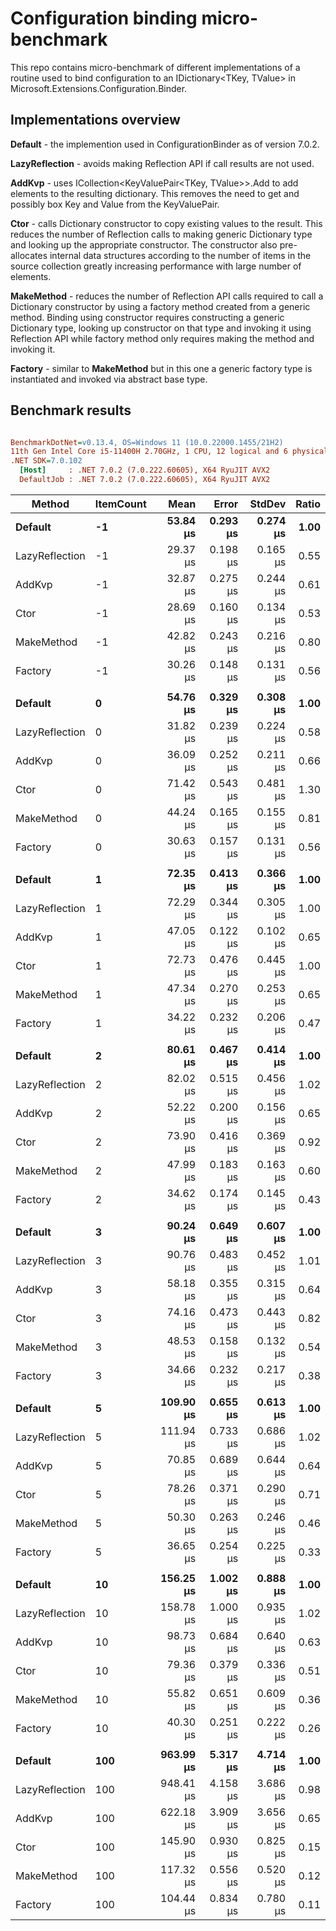 # Configuration binding micro-benchmark

This repo contains micro-benchmark of different implementations of a routine used to bind configuration to an
IDictionary<TKey, TValue> in Microsoft.Extensions.Configuration.Binder.

## Implementations overview

**Default** - the implemention used in ConfigurationBinder as of version 7.0.2.

**LazyReflection** - avoids making Reflection API if call results are not used.

**AddKvp** - uses ICollection<KeyValuePair<TKey, TValue>>.Add to add elements to the resulting dictionary. This removes
the need to get and possibly box Key and Value from the KeyValuePair.

**Ctor** - calls Dictionary constructor to copy existing values to the result. This reduces the number of Reflection
calls to making generic Dictionary type and looking up the appropriate constructor. The constructor also pre-allocates
internal data structures according to the number of items in the source collection greatly increasing performance with
large number of elements.

**MakeMethod** - reduces the number of Reflection API calls required to call a Dictionary constructor by using a factory
method created from a generic method. Binding using constructor requires constructing a generic Dictionary type, looking
up constructor on that type and invoking it using Reflection API while factory method only requires making the method
and invoking it.

**Factory** - similar to **MakeMethod** but in this one a generic factory type is instantiated and invoked via abstract
base type.

## Benchmark results

``` ini

BenchmarkDotNet=v0.13.4, OS=Windows 11 (10.0.22000.1455/21H2)
11th Gen Intel Core i5-11400H 2.70GHz, 1 CPU, 12 logical and 6 physical cores
.NET SDK=7.0.102
  [Host]     : .NET 7.0.2 (7.0.222.60605), X64 RyuJIT AVX2
  DefaultJob : .NET 7.0.2 (7.0.222.60605), X64 RyuJIT AVX2


```
|         Method | ItemCount |      Mean |    Error |   StdDev | Ratio |
|--------------- |---------- |----------:|---------:|---------:|------:|
|        **Default** |        **-1** |  **53.84 μs** | **0.293 μs** | **0.274 μs** |  **1.00** |
| LazyReflection |        -1 |  29.37 μs | 0.198 μs | 0.165 μs |  0.55 |
|         AddKvp |        -1 |  32.87 μs | 0.275 μs | 0.244 μs |  0.61 |
|           Ctor |        -1 |  28.69 μs | 0.160 μs | 0.134 μs |  0.53 |
|     MakeMethod |        -1 |  42.82 μs | 0.243 μs | 0.216 μs |  0.80 |
|        Factory |        -1 |  30.26 μs | 0.148 μs | 0.131 μs |  0.56 |
|                |           |           |          |          |       |
|        **Default** |         **0** |  **54.76 μs** | **0.329 μs** | **0.308 μs** |  **1.00** |
| LazyReflection |         0 |  31.82 μs | 0.239 μs | 0.224 μs |  0.58 |
|         AddKvp |         0 |  36.09 μs | 0.252 μs | 0.211 μs |  0.66 |
|           Ctor |         0 |  71.42 μs | 0.543 μs | 0.481 μs |  1.30 |
|     MakeMethod |         0 |  44.24 μs | 0.165 μs | 0.155 μs |  0.81 |
|        Factory |         0 |  30.63 μs | 0.157 μs | 0.131 μs |  0.56 |
|                |           |           |          |          |       |
|        **Default** |         **1** |  **72.35 μs** | **0.413 μs** | **0.366 μs** |  **1.00** |
| LazyReflection |         1 |  72.29 μs | 0.344 μs | 0.305 μs |  1.00 |
|         AddKvp |         1 |  47.05 μs | 0.122 μs | 0.102 μs |  0.65 |
|           Ctor |         1 |  72.73 μs | 0.476 μs | 0.445 μs |  1.00 |
|     MakeMethod |         1 |  47.34 μs | 0.270 μs | 0.253 μs |  0.65 |
|        Factory |         1 |  34.22 μs | 0.232 μs | 0.206 μs |  0.47 |
|                |           |           |          |          |       |
|        **Default** |         **2** |  **80.61 μs** | **0.467 μs** | **0.414 μs** |  **1.00** |
| LazyReflection |         2 |  82.02 μs | 0.515 μs | 0.456 μs |  1.02 |
|         AddKvp |         2 |  52.22 μs | 0.200 μs | 0.156 μs |  0.65 |
|           Ctor |         2 |  73.90 μs | 0.416 μs | 0.369 μs |  0.92 |
|     MakeMethod |         2 |  47.99 μs | 0.183 μs | 0.163 μs |  0.60 |
|        Factory |         2 |  34.62 μs | 0.174 μs | 0.145 μs |  0.43 |
|                |           |           |          |          |       |
|        **Default** |         **3** |  **90.24 μs** | **0.649 μs** | **0.607 μs** |  **1.00** |
| LazyReflection |         3 |  90.76 μs | 0.483 μs | 0.452 μs |  1.01 |
|         AddKvp |         3 |  58.18 μs | 0.355 μs | 0.315 μs |  0.64 |
|           Ctor |         3 |  74.16 μs | 0.473 μs | 0.443 μs |  0.82 |
|     MakeMethod |         3 |  48.53 μs | 0.158 μs | 0.132 μs |  0.54 |
|        Factory |         3 |  34.66 μs | 0.232 μs | 0.217 μs |  0.38 |
|                |           |           |          |          |       |
|        **Default** |         **5** | **109.90 μs** | **0.655 μs** | **0.613 μs** |  **1.00** |
| LazyReflection |         5 | 111.94 μs | 0.733 μs | 0.686 μs |  1.02 |
|         AddKvp |         5 |  70.85 μs | 0.689 μs | 0.644 μs |  0.64 |
|           Ctor |         5 |  78.26 μs | 0.371 μs | 0.290 μs |  0.71 |
|     MakeMethod |         5 |  50.30 μs | 0.263 μs | 0.246 μs |  0.46 |
|        Factory |         5 |  36.65 μs | 0.254 μs | 0.225 μs |  0.33 |
|                |           |           |          |          |       |
|        **Default** |        **10** | **156.25 μs** | **1.002 μs** | **0.888 μs** |  **1.00** |
| LazyReflection |        10 | 158.78 μs | 1.000 μs | 0.935 μs |  1.02 |
|         AddKvp |        10 |  98.73 μs | 0.684 μs | 0.640 μs |  0.63 |
|           Ctor |        10 |  79.36 μs | 0.379 μs | 0.336 μs |  0.51 |
|     MakeMethod |        10 |  55.82 μs | 0.651 μs | 0.609 μs |  0.36 |
|        Factory |        10 |  40.30 μs | 0.251 μs | 0.222 μs |  0.26 |
|                |           |           |          |          |       |
|        **Default** |       **100** | **963.99 μs** | **5.317 μs** | **4.714 μs** |  **1.00** |
| LazyReflection |       100 | 948.41 μs | 4.158 μs | 3.686 μs |  0.98 |
|         AddKvp |       100 | 622.18 μs | 3.909 μs | 3.656 μs |  0.65 |
|           Ctor |       100 | 145.90 μs | 0.930 μs | 0.825 μs |  0.15 |
|     MakeMethod |       100 | 117.32 μs | 0.556 μs | 0.520 μs |  0.12 |
|        Factory |       100 | 104.44 μs | 0.834 μs | 0.780 μs |  0.11 |
